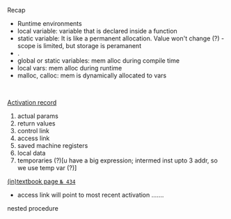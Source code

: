 Recap
- Runtime environments
- local variable: variable that is declared inside a function
- static variable: It is like a permanent allocation. Value won't change (?) - scope is limited, but storage is peramanent
- .
- global or static variables: mem alloc during compile time
- local vars: mem alloc during runtime
- malloc, calloc: mem is dynamically allocated to vars

<br>

<u>Activation record</u>
1. actual params
2. return values
3. control link
4. access link
5. saved machine registers
6. local data
7. temporaries (?)[u have a big expression; intermed inst upto 3 addr, so we use temp var (?)]

[(in)textbook page `№ 434`](file:///Users/ajaikumarmp/Downloads/dragon%20compiler.pdf#page=456)

<!-- <img src="/Users/ajaikumarmp/Downloads/IMG_1341.HEIC"> -->

- access link will point to most recent activation .......

nested procedure

